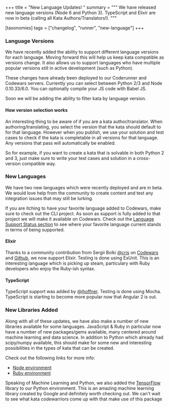 +++
title = "New Language Updates! "
summary = """
We have released new language versions (Node 6 and Python 3). TypeScript and Elixir are now in beta (calling all Kata Authors/Translators!). 
"""

[taxonomies]
tags = ["changelog", "runner", "new-language"]
+++

### Language Versions

We have recently added the ability to support different language versions for each language. Moving forward this will help us keep kata compatible as versions change. It also allows us to support languages who have multiple popular versions still in active development (such as Python).

These changes have already been deployed to our Coderunner and Codewars servers. Currently you can select between Python 2/3 and Node 0.10.33/6.0. You can optionally compile your JS code with Babel JS. 

Soon we will be adding the ability to filter kata by language version. 

#### How version selection works

An interesting thing to be aware of if you are a kata author/translator. When authoring/translating, you select the version that the kata should default to for that language. However when you publish, we use your solution and test cases to check if the kata is completable in all versions for that language. Any versions that pass will automatically be enabled. 

So for example, if you want to create a kata that is solvable in both Python 2 and 3, just make sure to write your test cases and solution in a cross-version compatible way. 

### New Languages

We have two new languages which were recently deployed and are in beta. We would love help from the community to create content and test any integration issues that may still be lurking.

If you are itching to have your favorite language added to Codewars, make sure to check out the CLI project. As soon as support is fully added to that project we will make it available on Codewars. Check out the [Language Support Status section](https://github.com/Codewars/codewars-runner-cli#user-content-language-support-status) to see where your favorite language current stands in terms of being supported.

#### Elixir

Thanks to a community contribution from Sergii Bolki [@cris](http://www.codewars.com/users/cris) on [Codewars](http://www.codewars.com/users/cris) and [Github](https://github.com/cris), we now support Elixir. Testing is done using ExUnit. This is an interesting language which is picking up steam, particulary with Ruby developers who enjoy the Ruby-ish syntax.

#### TypeScript

TypeScript support was added by @[jhoffner](https://github.com/jhoffner). Testing is done using Mocha. TypeScript is starting to become more popular now that Angular 2 is out. 

### New Libraries Added

Along with all of these updates, we have also make a number of new libraries available for some languages. JavaScript & Ruby in particular now have a number of new packages/gems available, many centered around machine learning and data science. In addition to Python which already had scipy/numpy available, this should make for some new and interesting possibilities in the types of kata that can be created. 

Check out the following links for more info:

- [Node environment](https://github.com/Codewars/codewars-runner-cli/wiki/Node-Environment-(JS,-CoffeeScript,-TypeScript))
- [Ruby environment](https://github.com/Codewars/codewars-runner-cli/wiki/Ruby-Environment)

Speaking of Machine Learning and Python, we also added the [TensorFlow](https://www.tensorflow.org/) library to our Python environment. This is an amazing machine learning library created by Google and definitely worth checking out. We can't wait to see what kata codewarriors come up with that make use of this package

